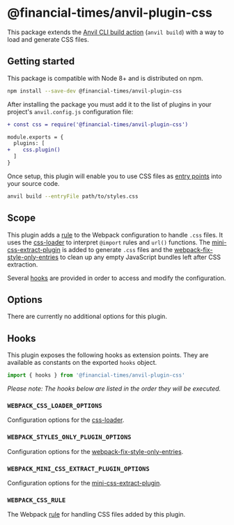 # @financial-times/anvil-plugin-css

This package extends the [Anvil CLI build action][cli] (`anvil build`) with a way to load and generate CSS files.

[cli]: https://github.com/Financial-Times/anvil/tree/master/packages/anvil-cli#build


## Getting started

This package is compatible with Node 8+ and is distributed on npm.

```sh
npm install --save-dev @financial-times/anvil-plugin-css
```

After installing the package you must add it to the list of plugins in your project's `anvil.config.js` configuration file:

```diff
+ const css = require('@financial-times/anvil-plugin-css')

module.exports = {
  plugins: [
+    css.plugin()
  ]
}
```

Once setup, this plugin will enable you to use CSS files as [entry points] into your source code.

```sh
anvil build --entryFile path/to/styles.css
```

[entry points]: https://github.com/Financial-Times/anvil/tree/master/packages/anvil#entry-points


## Scope

This plugin adds a [rule] to the Webpack configuration to handle `.css` files. It uses the [css-loader] to interpret `@import` rules and `url()` functions. The [mini-css-extract-plugin] is added to generate `.css` files and the [webpack-fix-style-only-entries] to clean up any empty JavaScript bundles left after CSS extraction.

Several [hooks](#hooks) are provided in order to access and modify the configuration.

[rule]: https://webpack.js.org/configuration/module/#rule
[css-loader]: https://github.com/webpack-contrib/css-loader
[mini-css-extract-plugin]: https://github.com/webpack-contrib/mini-css-extract-plugin
[webpack-fix-style-only-entries]: https://github.com/fqborges/webpack-fix-style-only-entries


## Options

There are currently no additional options for this plugin.


## Hooks

This plugin exposes the following hooks as extension points. They are available as constants on the exported `hooks` object.

```js
import { hooks } from '@financial-times/anvil-plugin-css'
```

_Please note: The hooks below are listed in the order they will be executed._

### `WEBPACK_CSS_LOADER_OPTIONS`

Configuration options for the [css-loader].

### `WEBPACK_STYLES_ONLY_PLUGIN_OPTIONS`

Configuration options for the [webpack-fix-style-only-entries].

### `WEBPACK_MINI_CSS_EXTRACT_PLUGIN_OPTIONS`

Configuration options for the [mini-css-extract-plugin].

### `WEBPACK_CSS_RULE`

The Webpack [rule] for handling CSS files added by this plugin.

[rule]: https://webpack.js.org/configuration/module/#rule
